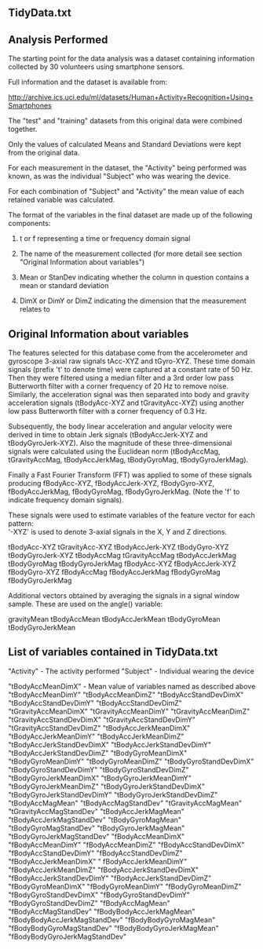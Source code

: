 ## TidyData.txt

## Analysis Performed

The starting point for the data analysis was a dataset containing information collected by 30 volunteers using smartphone sensors.

Full information and the dataset is available from:

http://archive.ics.uci.edu/ml/datasets/Human+Activity+Recognition+Using+Smartphones

The "test" and "training" datasets from this original data were combined together.

Only the values of calculated Means and Standard Deviations were kept from the original data.

For each measurement in the dataset, the "Activity" being performed was known, as was the individual "Subject" who was wearing the device.

For each combination of "Subject" and "Activity" the mean value of each retained variable was calculated.

The format of the variables in the final dataset are made up of the following components:

1. t or f representing a time or frequency domain signal

2. The name of the measurement collected (for more detail see section "Original Information about variables")

3. Mean or StanDev indicating whether the column in question contains a mean or standard deviation

4. DimX or DimY or DimZ indicating the dimension that the measurement relates to


## Original Information about variables

The features selected for this database come from the accelerometer and gyroscope 3-axial raw signals tAcc-XYZ and tGyro-XYZ. These time domain signals (prefix 't' to denote time) were captured at a constant rate of 50 Hz. Then they were filtered using a median filter and a 3rd order low pass Butterworth filter with a corner frequency of 20 Hz to remove noise. Similarly, the acceleration signal was then separated into body and gravity acceleration signals (tBodyAcc-XYZ and tGravityAcc-XYZ) using another low pass Butterworth filter with a corner frequency of 0.3 Hz. 

Subsequently, the body linear acceleration and angular velocity were derived in time to obtain Jerk signals (tBodyAccJerk-XYZ and tBodyGyroJerk-XYZ). Also the magnitude of these three-dimensional signals were calculated using the Euclidean norm (tBodyAccMag, tGravityAccMag, tBodyAccJerkMag, tBodyGyroMag, tBodyGyroJerkMag). 

Finally a Fast Fourier Transform (FFT) was applied to some of these signals producing fBodyAcc-XYZ, fBodyAccJerk-XYZ, fBodyGyro-XYZ, fBodyAccJerkMag, fBodyGyroMag, fBodyGyroJerkMag. (Note the 'f' to indicate frequency domain signals). 

These signals were used to estimate variables of the feature vector for each pattern:  
'-XYZ' is used to denote 3-axial signals in the X, Y and Z directions.

tBodyAcc-XYZ
tGravityAcc-XYZ
tBodyAccJerk-XYZ
tBodyGyro-XYZ
tBodyGyroJerk-XYZ
tBodyAccMag
tGravityAccMag
tBodyAccJerkMag
tBodyGyroMag
tBodyGyroJerkMag
fBodyAcc-XYZ
fBodyAccJerk-XYZ
fBodyGyro-XYZ
fBodyAccMag
fBodyAccJerkMag
fBodyGyroMag
fBodyGyroJerkMag

Additional vectors obtained by averaging the signals in a signal window sample. These are used on the angle() variable:

gravityMean
tBodyAccMean
tBodyAccJerkMean
tBodyGyroMean
tBodyGyroJerkMean


## List of variables contained in TidyData.txt


"Activity" - The activity performed
"Subject" - Individual wearing the device

"tBodyAccMeanDimX" - Mean value of variables named as described above
"tBodyAccMeanDimY"
"tBodyAccMeanDimZ"
"tBodyAccStandDevDimX"
"tBodyAccStandDevDimY"
"tBodyAccStandDevDimZ"
"tGravityAccMeanDimX"
"tGravityAccMeanDimY"
"tGravityAccMeanDimZ" 
"tGravityAccStandDevDimX"
"tGravityAccStandDevDimY" 
"tGravityAccStandDevDimZ"
"tBodyAccJerkMeanDimX"
"tBodyAccJerkMeanDimY"
"tBodyAccJerkMeanDimZ"
"tBodyAccJerkStandDevDimX"
"tBodyAccJerkStandDevDimY"
"tBodyAccJerkStandDevDimZ"
"tBodyGyroMeanDimX"
"tBodyGyroMeanDimY"
"tBodyGyroMeanDimZ"
"tBodyGyroStandDevDimX"
"tBodyGyroStandDevDimY"
"tBodyGyroStandDevDimZ"
"tBodyGyroJerkMeanDimX"
"tBodyGyroJerkMeanDimY"
"tBodyGyroJerkMeanDimZ"
"tBodyGyroJerkStandDevDimX"
"tBodyGyroJerkStandDevDimY" 
"tBodyGyroJerkStandDevDimZ"
"tBodyAccMagMean" 
"tBodyAccMagStandDev"
"tGravityAccMagMean" 
"tGravityAccMagStandDev"
"tBodyAccJerkMagMean" 
"tBodyAccJerkMagStandDev"
"tBodyGyroMagMean" 
"tBodyGyroMagStandDev"
"tBodyGyroJerkMagMean" 
"tBodyGyroJerkMagStandDev"
"fBodyAccMeanDimX" 
"fBodyAccMeanDimY"
"fBodyAccMeanDimZ" 
"fBodyAccStandDevDimX"
"fBodyAccStandDevDimY" 
"fBodyAccStandDevDimZ"
"fBodyAccJerkMeanDimX" "
fBodyAccJerkMeanDimY"
"fBodyAccJerkMeanDimZ" 
"fBodyAccJerkStandDevDimX"
"fBodyAccJerkStandDevDimY" 
"fBodyAccJerkStandDevDimZ"
"fBodyGyroMeanDimX" 
"fBodyGyroMeanDimY"
"fBodyGyroMeanDimZ" 
"fBodyGyroStandDevDimX"
"fBodyGyroStandDevDimY" 
"fBodyGyroStandDevDimZ"
"fBodyAccMagMean" 
"fBodyAccMagStandDev"
"fBodyBodyAccJerkMagMean" 
"fBodyBodyAccJerkMagStandDev"
"fBodyBodyGyroMagMean" 
"fBodyBodyGyroMagStandDev"
"fBodyBodyGyroJerkMagMean" 
"fBodyBodyGyroJerkMagStandDev"


